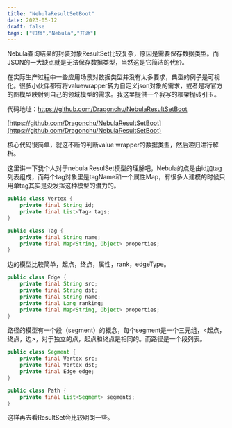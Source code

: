```yaml
---
title: "NebulaResultSetBoot"
date: 2023-05-12
draft: false
tags: ["归档","Nebula","开源"]
---
```

Nebula查询结果的封装对象ResultSet比较复杂，原因是需要保存数据类型。而JSON的一大缺点就是无法保存数据类型，当然这是它简洁的代价。

在实际生产过程中一些应用场景对数据类型并没有太多要求，典型的例子是可视化。很多小伙伴都有将valuewrapper转为自定义json对象的需求，或者是将官方的图模型映射到自己的领域模型的需求。我这里提供一个我写的框架抛砖引玉。

代码地址：https://github.com/Dragonchu/NebulaResultSetBoot

[https://github.com/Dragonchu/NebulaResultSetBoot](https://github.com/Dragonchu/NebulaResultSetBoot)

核心代码很简单，就这不断的判断value wrapper的数据类型，然后递归进行解析。

这里讲一下我个人对于nebula ResulSet模型的理解吧，Nebula的点是由id加tag列表组成，而每个tag对象里是tagName和一个属性Map，有很多人建模的时候只用单tag其实是没发挥这种模型的潜力的。

```java
public class Vertex {
    private final String id;
    private final List<Tag> tags;
}
```

```java
public class Tag {
    private final String name;
    private final Map<String, Object> properties;
}
```

边的模型比较简单，起点，终点，属性，rank，edgeType。

```java
public class Edge {
    private final String src;
    private final String dst;
    private final String name;
    private final Long ranking;
    private final Map<String, Object> properties;
}
```

路径的模型有一个段（segment）的概念，每个segment是一个三元组，<起点，终点，边>，对于独立的点，起点和终点是相同的。而路径是一个段列表。

```java
public class Segment {
    private final Vertex src;
    private final Vertex dst;
    private final Edge edge;
}
```

```java
public class Path {
    private final List<Segment> segments;
}
```

这样再去看ResultSet会比较明朗一些。